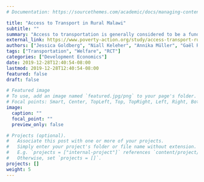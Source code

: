 ```yaml
---
# Documentation: https://sourcethemes.com/academic/docs/managing-content/

title: "Access to Transport in Rural Malawi"
subtitle: ""
summary: "Access to transportation is generally considered to be a fundamental determinant of economic growth and a significant factor in an individual’s health, schooling, and economic status. In Malawi, we studied the introduction of a daily minibus service that connected five rural villages and the nearby market town. Although a majority of households used the new bus service, demand was very sensitive to price and was never sufficient to cover operational costs. This suggests that upgrades to transport infrastructure in rural areas will not necessary lead to greater access to affordable transport services."
external_link: https://www.poverty-action.org/study/access-transport-rural-malawi
authors: ["Jessica Goldberg", "Niall Keleher", "Annika Müller", "Gaël Raballand", "Rebecca Thornton", "Dean Yang"]
tags: ["Transportation", "Welfare", "RCT"]
categories: ["Development Economics"]
date: 2019-12-28T12:40:54-08:00
lastmod: 2019-12-28T12:40:54-08:00
featured: false
draft: false

# Featured image
# To use, add an image named `featured.jpg/png` to your page's folder.
# Focal points: Smart, Center, TopLeft, Top, TopRight, Left, Right, BottomLeft, Bottom, BottomRight.
image:
  caption: ""
  focal_point: ""
  preview_only: false

# Projects (optional).
#   Associate this post with one or more of your projects.
#   Simply enter your project's folder or file name without extension.
#   E.g. `projects = ["internal-project"]` references `content/project/deep-learning/index.md`.
#   Otherwise, set `projects = []`.
projects: []
weight: 5
---
```

